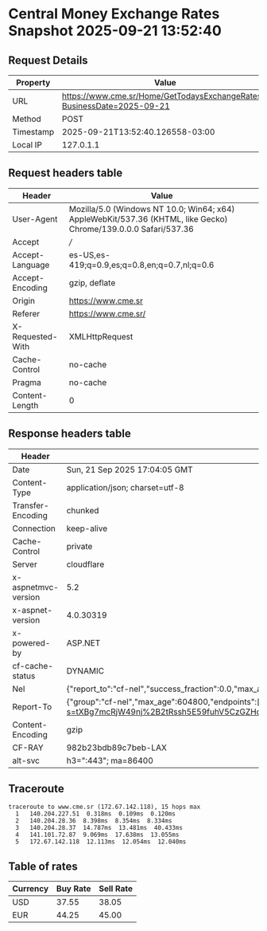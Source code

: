 # Central Money Exchange Rates Snapshot 2025-09-21 13:52:40
## Request Details

| Property | Value |
|----------|-------|
| URL | https://www.cme.sr/Home/GetTodaysExchangeRates/?BusinessDate=2025-09-21 |
| Method | POST |
| Timestamp | 2025-09-21T13:52:40.126558-03:00 |
| Local IP | 127.0.1.1 |
    
## Request headers table

| Header | Value |
|--------|-------|
| User-Agent | Mozilla/5.0 (Windows NT 10.0; Win64; x64) AppleWebKit/537.36 (KHTML, like Gecko) Chrome/139.0.0.0 Safari/537.36 |
| Accept | */* |
| Accept-Language | es-US,es-419;q=0.9,es;q=0.8,en;q=0.7,nl;q=0.6 |
| Accept-Encoding | gzip, deflate |
| Origin | https://www.cme.sr |
| Referer | https://www.cme.sr/ |
| X-Requested-With | XMLHttpRequest |
| Cache-Control | no-cache |
| Pragma | no-cache |
| Content-Length | 0 |

    
## Response headers table
| Header | Value |
|--------|-------|
| Date | Sun, 21 Sep 2025 17:04:05 GMT |
| Content-Type | application/json; charset=utf-8 |
| Transfer-Encoding | chunked |
| Connection | keep-alive |
| Cache-Control | private |
| Server | cloudflare |
| x-aspnetmvc-version | 5.2 |
| x-aspnet-version | 4.0.30319 |
| x-powered-by | ASP.NET |
| cf-cache-status | DYNAMIC |
| Nel | {"report_to":"cf-nel","success_fraction":0.0,"max_age":604800} |
| Report-To | {"group":"cf-nel","max_age":604800,"endpoints":[{"url":"https://a.nel.cloudflare.com/report/v4?s=tXBg7mcRjW49nj%2B2tRssh5E59fuhV5CzGZHd4PhwfmnDR9ft0GlGUC1hc5itC4QkKOAHQZ0T5qPDBYZanWlsKbLRaZmgMENX0IE%3D"}]} |
| Content-Encoding | gzip |
| CF-RAY | 982b23bdb89c7beb-LAX |
| alt-svc | h3=":443"; ma=86400 |

## Traceroute 

```
traceroute to www.cme.sr (172.67.142.118), 15 hops max
  1   140.204.227.51  0.318ms  0.109ms  0.120ms 
  2   140.204.28.36  8.398ms  8.354ms  8.334ms 
  3   140.204.28.37  14.787ms  13.481ms  40.433ms 
  4   141.101.72.87  9.069ms  17.638ms  13.055ms 
  5   172.67.142.118  12.113ms  12.054ms  12.040ms 

```


## Table of rates

| Currency | Buy Rate | Sell Rate |
|----------|----------|-----------|
| USD | 37.55 | 38.05 |
| EUR | 44.25 | 45.00 |
